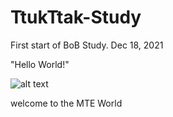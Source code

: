 # TtukTtak-Study
 First start of BoB Study. Dec 18, 2021

"Hello World!"


![alt text](https://upload3.inven.co.kr/upload/2021/10/03/bbs/i16033645238.png)

welcome to the MTE World